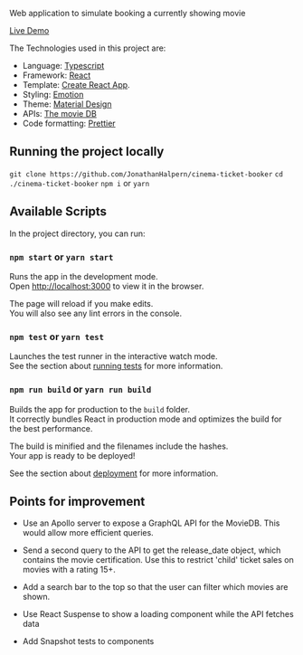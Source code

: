 Web application to simulate booking a currently showing movie

[Live Demo](https://cinema-ticket-booker.netlify.com/)

The Technologies used in this project are:

- Language: [Typescript](https://www.typescriptlang.org/)
- Framework: [React](https://reactjs.org/)
- Template: [Create React App](https://github.com/facebook/create-react-app).
- Styling: [Emotion](https://emotion.sh/)
- Theme: [Material Design](https://material-ui.com/)
- APIs: [The movie DB](https://www.themoviedb.org/)
- Code formatting: [Prettier](https://prettier.io/)

## Running the project locally

`git clone https://github.com/JonathanHalpern/cinema-ticket-booker`
`cd ./cinema-ticket-booker`
`npm i` or `yarn`

## Available Scripts

In the project directory, you can run:

### `npm start` or `yarn start`

Runs the app in the development mode.<br>
Open [http://localhost:3000](http://localhost:3000) to view it in the browser.

The page will reload if you make edits.<br>
You will also see any lint errors in the console.

### `npm test` or `yarn test`

Launches the test runner in the interactive watch mode.<br>
See the section about [running tests](https://facebook.github.io/create-react-app/docs/running-tests) for more information.

### `npm run build` or `yarn run build`

Builds the app for production to the `build` folder.<br>
It correctly bundles React in production mode and optimizes the build for the best performance.

The build is minified and the filenames include the hashes.<br>
Your app is ready to be deployed!

See the section about [deployment](https://facebook.github.io/create-react-app/docs/deployment) for more information.

## Points for improvement

- Use an Apollo server to expose a GraphQL API for the MovieDB. This would allow more efficient queries.

- Send a second query to the API to get the release_date object, which contains the movie certification.
  Use this to restrict 'child' ticket sales on movies with a rating 15+.

- Add a search bar to the top so that the user can filter which movies are shown.

- Use React Suspense to show a loading component while the API fetches data

- Add Snapshot tests to components
